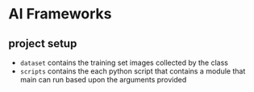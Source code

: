 # AI Frameworks

## project setup
- `dataset` contains the training set images collected by the class 
- `scripts` contains the each python script that contains a module that main can run based upon the arguments provided 
 